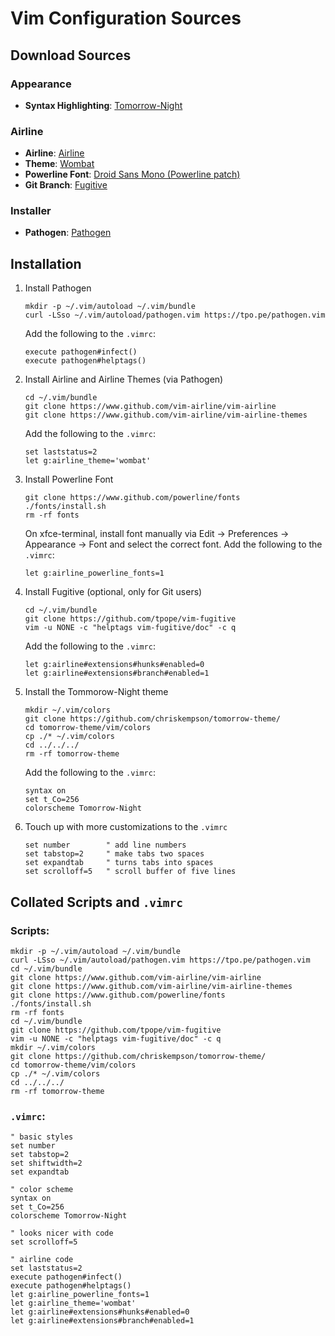 # Vim Configuration Sources

## Download Sources

### Appearance
- **Syntax Highlighting**: [Tomorrow-Night](https://github.com/chriskempson/tomorrow-theme/)

### Airline
- **Airline**: [Airline](https://github.com/vim-airline/vim-airline) 
- **Theme**: [Wombat](https://github.com/vim-airline/vim-airline-themes)
- **Powerline Font**: [Droid Sans Mono (Powerline patch)](https://github.com/powerline/fonts)
- **Git Branch**: [Fugitive](https://github.com/tpope/vim-fugitive)

### Installer
- **Pathogen**: [Pathogen](https://github.com/tpope/vim-pathogen)

## Installation

1. Install Pathogen

    ```
    mkdir -p ~/.vim/autoload ~/.vim/bundle
    curl -LSso ~/.vim/autoload/pathogen.vim https://tpo.pe/pathogen.vim
    ```

    Add the following to the `.vimrc`:

    ```
    execute pathogen#infect()
    execute pathogen#helptags()
    ```

2. Install Airline and Airline Themes (via Pathogen)

    ```
    cd ~/.vim/bundle
    git clone https://www.github.com/vim-airline/vim-airline
    git clone https://www.github.com/vim-airline/vim-airline-themes
    ``` 

    Add the following to the `.vimrc`:

    ```
    set laststatus=2
    let g:airline_theme='wombat'
    ```

3. Install Powerline Font

    ```
    git clone https://www.github.com/powerline/fonts
    ./fonts/install.sh
    rm -rf fonts
    ```

    On xfce-terminal, install font manually via Edit &rarr; Preferences &rarr; Appearance &rarr; Font and select the correct font.
    Add the following to the `.vimrc`:

    ```
    let g:airline_powerline_fonts=1
    ```

4. Install Fugitive (optional, only for Git users)

    ```
    cd ~/.vim/bundle
    git clone https://github.com/tpope/vim-fugitive
    vim -u NONE -c "helptags vim-fugitive/doc" -c q
    ```

    Add the following to the `.vimrc`:

    ```
    let g:airline#extensions#hunks#enabled=0
    let g:airline#extensions#branch#enabled=1
    ```

5. Install the Tommorow-Night theme

    ```
    mkdir ~/.vim/colors
    git clone https://github.com/chriskempson/tomorrow-theme/
    cd tomorrow-theme/vim/colors
    cp ./* ~/.vim/colors
    cd ../../../
    rm -rf tomorrow-theme
    ```

    Add the following to the `.vimrc`:

    ```
    syntax on
    set t_Co=256
    colorscheme Tomorrow-Night
    ```

6. Touch up with more customizations to the `.vimrc`

    ```
    set number        " add line numbers
    set tabstop=2     " make tabs two spaces
    set expandtab     " turns tabs into spaces
    set scrolloff=5   " scroll buffer of five lines
    ```

## Collated Scripts and `.vimrc`

### Scripts:
```
mkdir -p ~/.vim/autoload ~/.vim/bundle
curl -LSso ~/.vim/autoload/pathogen.vim https://tpo.pe/pathogen.vim
cd ~/.vim/bundle
git clone https://www.github.com/vim-airline/vim-airline
git clone https://www.github.com/vim-airline/vim-airline-themes
git clone https://www.github.com/powerline/fonts
./fonts/install.sh
rm -rf fonts
cd ~/.vim/bundle
git clone https://github.com/tpope/vim-fugitive
vim -u NONE -c "helptags vim-fugitive/doc" -c q
mkdir ~/.vim/colors
git clone https://github.com/chriskempson/tomorrow-theme/
cd tomorrow-theme/vim/colors
cp ./* ~/.vim/colors
cd ../../../
rm -rf tomorrow-theme
```

### `.vimrc`:

```
" basic styles
set number
set tabstop=2
set shiftwidth=2
set expandtab

" color scheme
syntax on
set t_Co=256
colorscheme Tomorrow-Night

" looks nicer with code
set scrolloff=5

" airline code
set laststatus=2
execute pathogen#infect()
execute pathogen#helptags()
let g:airline_powerline_fonts=1
let g:airline_theme='wombat'
let g:airline#extensions#hunks#enabled=0
let g:airline#extensions#branch#enabled=1
```
